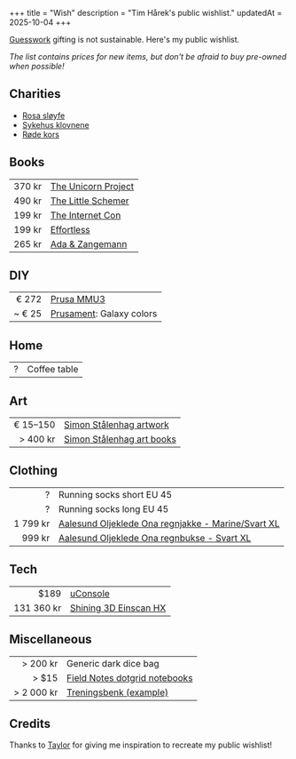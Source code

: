 +++
title = "Wish"
description = "Tim Hårek's public wishlist."
updatedAt = 2025-10-04
+++

[Guesswork](https://en.wiktionary.org/wiki/guesswork) gifting is not
sustainable. Here's my public wishlist.

_The list contains prices for new items, but don't be afraid to buy pre-owned
when possible!_

## Charities

- [Rosa sløyfe](https://rosasloyfe.no/)
- [Sykehus klovnene](https://www.sykehusklovnene.no/)
- [Røde kors](https://www.rodekors.no/)

## Books

|        |                                                                                                                                   |
| -----: | :-------------------------------------------------------------------------------------------------------------------------------- |
| 370 kr | [The Unicorn Project](https://www.norli.no/boker/skjonnlitteratur/romaner/engelske-romaner/the-unicorn-project)                   |
| 490 kr | [The Little Schemer](https://www.norli.no/boker/fagboker/data-og-informasjonsteknologi/programmering/the-little-schemer)          |
| 199 kr | [The Internet Con](https://www.norli.no/boker/fagboker/samfunnsvitenskap/statsvitenskap-politikk-og-forvaltning/the-internet-con) |
| 199 kr | [Effortless](https://www.norli.no/boker/dokumentar-og-fakta/livssyn-og-selvutvikling/selvutvikling/effortless)                    |
| 265 kr | [Ada & Zangemann](https://www.norli.no/boker/barneboker/ada-zangemann)                                                            |

## DIY

|        |                                                                                                                                                 |
| -----: | :---------------------------------------------------------------------------------------------------------------------------------------------- |
|  € 272 | [Prusa MMU3](https://www.prusa3d.com/product/original-prusa-mmu3-upgrade-kit-for-mk4-2/)                                                        |
| ~ € 25 | [Prusament](https://www.prusa3d.com/category/pla/?filters=%7B%22brands%22%3A%5B%2224824bd8-0ec7-4cc5-aea4-c3ac7c16e2d0%22%5D%7D): Galaxy colors |

## Home

|     |              |
| --: | :----------- |
|   ? | Coffee table |

## Art

|          |                                                                                 |
| -------: | :------------------------------------------------------------------------------ |
| € 15–150 | [Simon Stålenhag artwork](https://www.redbubble.com/people/simonstalenhag/shop) |
| > 400 kr | [Simon Stålenhag art books](https://www.outland.no/boker/Simon+St%C3%A5lenhag)  |

## Clothing

|          |                                                                                                                      |
| -------: | :------------------------------------------------------------------------------------------------------------------- |
|        ? | Running socks short EU 45                                                                                            |
|        ? | Running socks long EU 45                                                                                             |
| 1 799 kr | [Aalesund Oljeklede Ona regnjakke - Marine/Svart XL](https://oljeklede.no/products/ona-jakke?variant=42464555466934) |
|   999 kr | [Aalesund Oljeklede Ona regnbukse - Svart XL](https://oljeklede.no/products/ona-bukse?variant=42464556187830)        |

## Tech

|            |                                                                                                 |
| ---------: | :---------------------------------------------------------------------------------------------- |
|       $189 | [uConsole](https://www.clockworkpi.com/product-page/uconsole-kit-rpi-cm4-lite)                  |
| 131 360 kr | [Shining 3D Einscan HX](https://3dnet.no/collections/3d-scanner/products/shining-3d-einscan-hx) |

## Miscellaneous

|            |                                                                                           |
| ---------: | :---------------------------------------------------------------------------------------- |
|   > 200 kr | Generic dark dice bag                                                                     |
|      > $15 | [Field Notes dotgrid notebooks](https://fieldnotesbrand.com/#products)                    |
| > 2 000 kr | [Treningsbenk (example)](https://sportoutlet.no/trimutstyr/apparater/product/119626?c=57) |

## Credits

Thanks to [Taylor](https://taylor.town/wish-manifesto) for giving me inspiration
to recreate my public wishlist!
